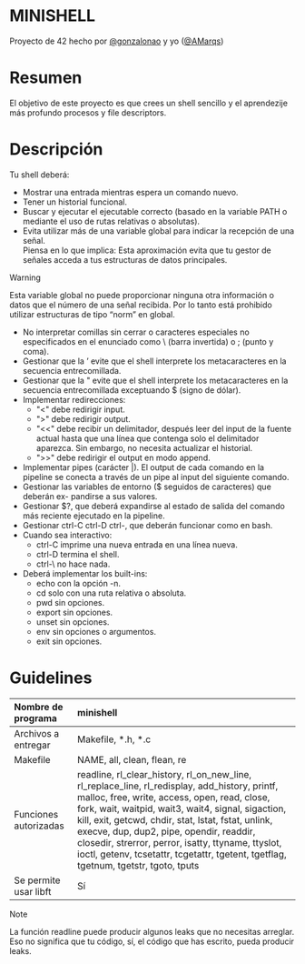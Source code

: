 # MINISHELL

Proyecto de 42 hecho por [@gonzalonao](https://github.com/gonzalonao) y yo ([@AMarqs](https://github.com/AMarqs))


# Resumen

El objetivo de este proyecto es que crees un shell sencillo y el aprendezije más profundo procesos y file descriptors.


# Descripción

Tu shell deberá:
- Mostrar una entrada mientras espera un comando nuevo.
- Tener un historial funcional.
- Buscar y ejecutar el ejecutable correcto (basado en la variable PATH o mediante el uso de rutas relativas o absolutas).
- Evita utilizar más de una variable global para indicar la recepción de una señal. \
Piensa en lo que implica: Esta aproximación evita que tu gestor de señales acceda a tus estructuras de datos principales.

> [!WARNING]
> Esta variable global no puede proporcionar ninguna otra información o datos que el número de una señal recibida. Por lo tanto está prohibido utilizar estructuras de tipo “norm” en global.

- No interpretar comillas sin cerrar o caracteres especiales no especificados en el enunciado como \ (barra invertida) o ; (punto y coma).
- Gestionar que la ’ evite que el shell interprete los metacaracteres en la secuencia entrecomillada.
- Gestionar que la " evite que el shell interprete los metacaracteres en la secuencia entrecomillada exceptuando $ (signo de dólar).
- Implementar redirecciones:
  - "<" debe redirigir input.
  - ">" debe redirigir output.
  - "<<" debe recibir un delimitador, después leer del input de la fuente actual hasta que una línea que contenga solo el delimitador aparezca. Sin embargo, no necesita actualizar el historial.
  - ">>" debe redirigir el output en modo append.
- Implementar pipes (carácter |). El output de cada comando en la pipeline se
conecta a través de un pipe al input del siguiente comando.
- Gestionar las variables de entorno ($ seguidos de caracteres) que deberán ex-
pandirse a sus valores.
- Gestionar $?, que deberá expandirse al estado de salida del comando más reciente
ejecutado en la pipeline.
- Gestionar ctrl-C ctrl-D ctrl-\, que deberán funcionar como en bash.
- Cuando sea interactivo:
  - ctrl-C imprime una nueva entrada en una línea nueva.
  - ctrl-D termina el shell.
  - ctrl-\ no hace nada.
- Deberá implementar los built-ins:
  - echo con la opción -n.
  - cd solo con una ruta relativa o absoluta.
  - pwd sin opciones.
  - export sin opciones.
  - unset sin opciones.
  - env sin opciones o argumentos.
  - exit sin opciones.


# Guidelines

|   Nombre de programa  |           minishell         |
|:----------------------|:----------------------------|
|  Archivos a entregar  |      Makefile, *.h, *.c     |
|        Makefile       | NAME, all, clean, flean, re |
| Funciones autorizadas | readline, rl_clear_history, rl_on_new_line, rl_replace_line, rl_redisplay, add_history, printf, malloc, free, write, access, open, read, close, fork, wait, waitpid, wait3, wait4, signal, sigaction, kill, exit, getcwd, chdir, stat, lstat, fstat, unlink, execve, dup, dup2, pipe, opendir, readdir, closedir, strerror, perror, isatty, ttyname, ttyslot, ioctl, getenv, tcsetattr, tcgetattr, tgetent, tgetflag, tgetnum, tgetstr, tgoto, tputs |
| Se permite usar libft |             Sí             |

> [!NOTE]
> La función readline puede producir algunos leaks que no necesitas arreglar. Eso no significa que tu código, sí, el código que has escrito, pueda producir leaks.

